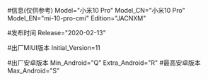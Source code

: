#信息(仅供参考)
Model="小米10 Pro"
Model_CN="小米10 Pro"
Model_EN="mi-10-pro-cmi"
Edition="JACNXM"

#发布时间
Release="2020-02-13"

#出厂MIUI版本
Initial_Version=11

#出厂安卓版本
Min_Android="Q"
Extra_Android="R"
#最高安卓版本
Max_Android="S"
